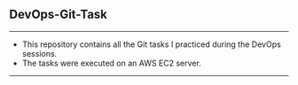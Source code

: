 ## DevOps-Git-Task
---
- This repository contains all the Git tasks I practiced during the DevOps sessions. <br>
- The tasks were executed on an AWS EC2 server.
---
